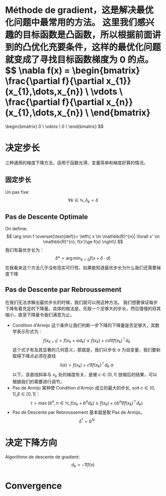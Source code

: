 Méthode de gradient，这是解决最优化问题中最常用的方法。
这里我们感兴趣的目标函数是凸函数，所以根据前面讲到的凸优化充要条件，这样的最优化问题就变成了寻找目标函数梯度为 0 的点。
$$
\nabla f(x) =
\begin{bmatrix}
\frac{\partial f}{\partial x_{1}}(x_{1},\dots,x_{n}) \\
\vdots \\
\frac{\partial f}{\partial x_{n}}(x_{1},\dots,x_{n}) \\
\end{bmatrix}
=
\begin{bmatrix}
0 \\
\vdots \\
0 \\
\end{bmatrix}
$$
# 决定步长
三种通用的梯度下降方法，适用于函数光滑、变量简单和梯度好算的情况。
## 固定步长
Un pas fixe:
$$
\forall k \in \mathbb{N}, \delta_{k} = \delta
$$
## Pas de Descente Optimale
On definie:
$$
\arg \min f \overset{\text{def}}= \left\{ x \in \mathbb{R}^{n}| \forall x' \in \mathbb{R}^{n}, f(x')\ge f(x) \right\}
$$
我们有最优步长为：
$$
\delta* = \arg \min_{\delta > 0} f (x + \delta \cdot d)
$$
在我看来这个方法几乎没有现实可行性，如果能知道最优步长为什么我们还需要梯度下降
## Pas de Descente par Rebroussement
在我们无法求解出最优步长的时候，我们就可以用这种方法。
我们想要保证每步下降有着充足的下降量。具体的做法是，先取一个足够大的步长，然后慢慢的将其缩小，直至下降量令我们满意为止。
- Condition d'Armijo
这个条件让我们判断一步下降的下降量是否足够大，其数学表示形式为：
$$
f(x_{k+1}) = f(x_{k} + \alpha d_{k}) \le f(x_{k}) + c \alpha \nabla f(x_{k})^{\top}d_{k}
$$
这个式子有及其显著的几何意义，那就是，我们以步长 $\alpha$ 为自变量，我们要新取得下降点必须在直线
$$
l(\alpha) = f(x_{k}) + c \nabla f(x_{k})^{\top}d_{k} \ \alpha 
$$
以下。该直线斜率与 $x_{k}$ 处的梯度有关，是被 $c \in [0,1[$ 放缩后的结果，可以根据我们的需要进行调节。
- Pas de Armijo
某种使 Condition d'Armijo 成立的最大的步长, soit $c \in [0,1[, \beta \in [0,1[$：
$$
\tau = \max\{ b^{n},n \in \mathbb{N}, f(x_{k} + b^{n} d_{k}) \le f(x_{k}) + c b^{n} \nabla f(x_{k})^{\top}d_{k}\}
$$
- Pas de Descente par Rebroussement
基本就是取 Pas de Armijo。
$$
\delta^{*} = b^{N}
$$
# 决定下降方向
Algorithme de descente de gradient:
$$
d_{k} = -\nabla f(x)
$$
# Convergence